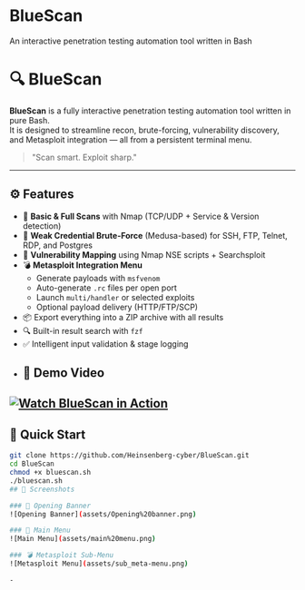 # BlueScan
An interactive penetration testing automation tool written in Bash
# 🔍 BlueScan

**BlueScan** is a fully interactive penetration testing automation tool written in pure Bash.  
It is designed to streamline recon, brute-forcing, vulnerability discovery, and Metasploit integration — all from a persistent terminal menu.

> "Scan smart. Exploit sharp."

---

## ⚙️ Features

- 🎯 **Basic & Full Scans** with Nmap (TCP/UDP + Service & Version detection)
- 🔐 **Weak Credential Brute-Force** (Medusa-based) for SSH, FTP, Telnet, RDP, and Postgres
- 🧠 **Vulnerability Mapping** using Nmap NSE scripts + Searchsploit
- 💣 **Metasploit Integration Menu**  
   - Generate payloads with `msfvenom`  
   - Auto-generate `.rc` files per open port  
   - Launch `multi/handler` or selected exploits  
   - Optional payload delivery (HTTP/FTP/SCP)
- 📦 Export everything into a ZIP archive with all results
- 🔍 Built-in result search with `fzf`
- ✅ Intelligent input validation & stage logging
- ## 🎥 Demo Video
[![Watch BlueScan in Action](https://img.youtube.com/vi/628iM-Zc8QY/0.jpg)](https://youtu.be/628iM-Zc8QY)
---



## 🚀 Quick Start

```bash
git clone https://github.com/Heinsenberg-cyber/BlueScan.git
cd BlueScan
chmod +x bluescan.sh
./bluescan.sh
## 📸 Screenshots

### 🧠 Opening Banner
![Opening Banner](assets/Opening%20banner.png)

### 🧭 Main Menu
![Main Menu](assets/main%20menu.png)

### 💣 Metasploit Sub-Menu
![Metasploit Menu](assets/sub_meta-menu.png)

-
